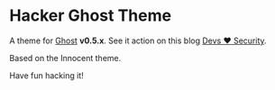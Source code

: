 # Hacker Ghost Theme

A theme for [Ghost](http://github.com/tryghost/ghost/) **v0.5.x**. See it action on this blog [Devs ♥ Security](http://devs.cloudimmunity.com).

Based on the Innocent theme.

Have fun hacking it!

